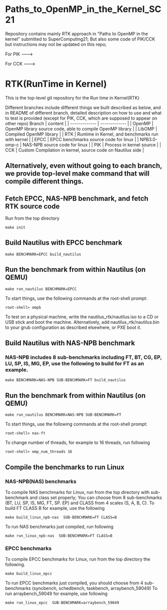 # Paths_to_OpenMP_in_the_Kernel_SC21
Repository contains mainly RTK approach in "Paths to OpenMP in the kernel" submitted to SuperComputing21; But also some code of PIK/CCK but instructions may not be updated on this repo;

For PIK ---> 

For CCK --->

# RTK(RunTime in Kernel)

This is the top-level git repository for the Run time in Kernel(RTK)

Different branches include different things we built described as below, and in README of different branch, detailed description on how to use and what to test is provided (except for PIK, CCK, which are supposed to appear on other repo)
 Branch  | content |
| ------------- | ------------- |
| OpenMP | OpenMP library source code, able to compile OpenMP library |
| LibOMP  | Compiled OpenMP library |
| RTK | Runtime in Kernel, and benchmarks run with kernel |
| EPCC | EPCC benchmarks source code for linux |
| NPB3.0-omp-c | NAS-NPB source code for linux |
| PIK | Process in kernel source |
| CCK | Custom Compilation in kernel, source code on Nautilus side |

## Alternatively, even without going to each branch, we provide top-level make command that will compile different things.

## Fetch EPCC, NAS-NPB benchmark, and fetch RTK source code
Run from the top directory
```
make init
```

## Build Nautilus with EPCC benchmark
```
make BENCHMARK=EPCC build_nautilus
```

## Run the benchmark from within Nautilus (on QEMU)
```
make run_nautilus BENCHMARK=EPCC
```

To start things, use the following commands at the root-shell prompt:
```
root-shell> ompb
```

To test on a physical machine, write the nautilus_rtk/nautilus.iso to a CD or USB stick and boot the machine.   Alternatively, add nautilus_rtk/nautilus.bin to your grub configuration as described elsewhere, or PXE boot it.


## Build Nautilus with NAS-NPB benchmark

### NAS-NPB includes 8 sub-benchmarks including FT, BT, CG, EP, LU, SP, IS, MG, EP, use the following to build for FT as an example.
```
make BENCHMARK=NAS-NPB SUB-BENCHMARK=FT build_nautilus
```

## Run the benchmark from within Nautilus (on QEMU)
```
make run_nautilus BENCHMARK=NAS-NPB SUB-BENCHMARK=FT
```

To start things, use the following commands at the root-shell prompt:
```
root-shell> nas-ft
```
To change number of threads, for example to 16 threads, run following
```
root-shell> omp_num_threads 16
```

## Compile the benchmarks to run Linux

### NAS-NPB(NAS) benchmarks
To compile NAS benchmarks for Linux, run from the top directory with sub-benchmark and class set properly; You can choose from 8 sub-benchmarks (BT, LU, SP, IS, MG, FT, SP. EP) and CLASS from 4 scales (S, A, B, C). 
To build FT CLASS B for example, use the following
``` 
make build_linux_npb-nas  SUB-BENCHMARK=FT CLASS=B
```

To run NAS benchmarks just compiled, run following
```  
make run_linux_npb-nas  SUB-BENCHMARK=FT CLASS=B
```


### EPCC benchmarks
To compile EPCC benchmarks for Linux, run from the top directory the following. 
``` 
make build_linux_epcc
```

To run EPCC benchmarks just compiled, you should choose from 4 sub-benchmarks (syncbench, schedbench, taskbench, arraybench_59049)
To run arraybench_59049 for example, use following
```  
make run_linux_epcc  SUB-BENCHMARK=arraybench_59049
```

